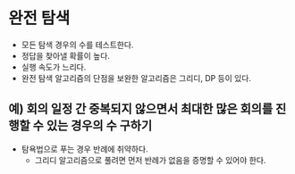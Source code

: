 # 완전 탐색

- 모든 탐색 경우의 수를 테스트한다.
- 정답을 찾아낼 확률이 높다.
- 실행 속도가 느리다.
- 완전 탐색 알고리즘의 단점을 보완한 알고리즘은 그리디, DP 등이 있다.

## 예) 회의 일정 간 중복되지 않으면서 최대한 많은 회의를 진행할 수 있는 경우의 수 구하기

- 탐욕법으로 푸는 경우 반례에 취약하다.
  - 그리디 알고리즘으로 풀려면 먼저 반례가 없음을 증명할 수 있어야 한다.